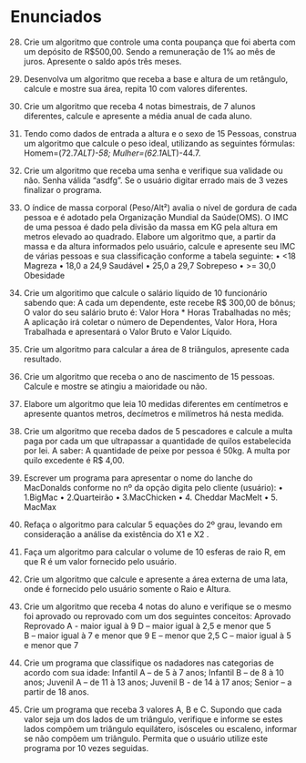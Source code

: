 # Enunciados

28.	Crie um algoritmo que controle uma conta poupança que foi aberta com um depósito de R$500,00. Sendo a remuneração de 1% ao mês de juros. Apresente o saldo após três meses.


29.	Desenvolva um algoritmo que receba a base e altura de um retângulo, calcule e mostre sua área, repita 10 com valores diferentes.

30.	Crie um algoritmo que receba 4 notas bimestrais, de 7 alunos diferentes, calcule e apresente a média anual de cada aluno.


31.	Tendo como dados de entrada a altura e o sexo de 15 Pessoas, construa um algoritmo que calcule o peso ideal, utilizando as seguintes fórmulas:
Homem=(72.7*ALT)-58;
Mulher=(62.1*ALT)-44.7.


32.	Crie um algoritmo que receba uma senha e verifique sua validade ou não. Senha válida “asdfg”. Se o usuário digitar errado mais de 3 vezes finalizar o programa.



33.	O índice de massa corporal (Peso/Alt²) avalia o nível de gordura de cada pessoa e é adotado pela Organização Mundial da Saúde(OMS). O IMC de uma pessoa é dado pela divisão da massa em KG pela altura em metros elevado ao quadrado. Elabore um algoritmo que, a partir da massa e da altura informados pelo usuário, calcule e apresente seu IMC de várias pessoas e sua classificação conforme a tabela seguinte:
		• <18 Magreza
		• 18,0 a 24,9 Saudável
		• 25,0 a 29,7 Sobrepeso
		• >= 30,0 Obesidade


34.	Crie um algoritimo que calcule o salário líquido de 10 funcionário sabendo que: A cada um dependente, este recebe R$ 300,00 de bônus;  O valor do seu salário bruto é: Valor Hora * Horas Trabalhadas no mês; A aplicação irá coletar o número de Dependentes, Valor Hora, Hora Trabalhada e apresentará o Valor Bruto e Valor Líquido.

35.	Crie um algoritmo para calcular a área de 8 triângulos, apresente cada resultado.


36.	Crie um algoritmo que receba o ano de nascimento de 15 pessoas. Calcule e mostre se atingiu a maioridade ou não.


37.	Elabore um algoritmo que leia 10 medidas diferentes em centímetros e apresente quantos metros, decímetros e milímetros há nesta medida.


38.	Crie um algoritmo que receba dados de 5 pescadores e calcule a multa paga por cada um que ultrapassar a quantidade de quilos estabelecida por lei. A saber:
A quantidade de peixe por pessoa é 50kg.
A multa por quilo excedente é R$ 4,00.


39.	Escrever um programa para apresentar o nome do lanche do MacDonalds conforme no nº da opção digita pelo cliente (usuário):
		• 1.BigMac
		• 2.Quarteirão
		• 3.MacChicken
		• 4. Cheddar MacMelt
		• 5. MacMax


40.	Refaça o algoritmo para calcular 5 equações do 2º grau, levando em consideração a análise da existência do X1 e X2 .


41.	Faça um algoritmo para calcular o volume de 10 esferas de raio R, em que R é um valor fornecido pelo usuário.


42.	Crie um algoritmo que calcule e apresente a área externa de uma lata, onde é fornecido pelo usuário somente o Raio e Altura.


43.	Crie um algoritmo que receba 4 notas do aluno e verifique se o mesmo foi aprovado ou reprovado com um dos seguintes conceitos:
		Aprovado		 	           							Reprovado
		A - maior igual à 9                                    	D – maior igual à 2,5 e menor que 5  
		B – maior igual à 7 e menor que 9       				E – menor que 2,5 
		C – maior igual à 5 e menor que 7         



44.	Crie um  programa que classifique os nadadores nas categorias de acordo com sua idade:
		Infantil A – de 5 à 7 anos;
		Infantil B – de 8 à 10 anos; 
		Juvenil A – de 11 à  13 anos;
		Juvenil B  - de 14 à 17 anos;
		Senior – a partir de 18 anos.


45.	Crie um programa que receba 3 valores A, B e C. Supondo que cada valor seja um dos lados de um triângulo, verifique e informe se estes lados compõem um triângulo equilátero, isósceles ou escaleno, informar se não compõem um triângulo. Permita que o usuário utilize este programa por 10 vezes seguidas.
